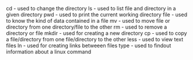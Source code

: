 cd - used to change the directory
ls - used to list file and directory in a given directory
pwd - used to print the current working directory
file - used to know the kind of data contained in a file
mv - used to move file or directory from one directory/file to the other
rm - used to remove a directory or file
mkdir - used for creating a new directory
cp - used to copy a file/directory from one file/directory to the other
less - used to view text files
ln - used for creating links betweeen files
type - used to findout information about a linux command
